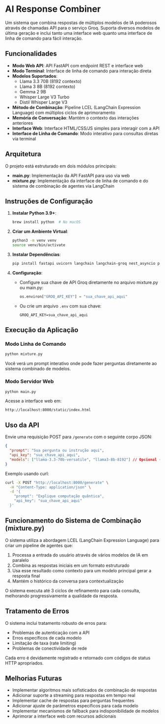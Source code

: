 # AI Response Combiner

Um sistema que combina respostas de múltiplos modelos de IA poderosos através de chamadas API para o serviço Groq. Suporta diversos modelos de última geração e inclui tanto uma interface web quanto uma interface de linha de comando para fácil interação.

## Funcionalidades

- **Modo Web API**: API FastAPI com endpoint REST e interface web
- **Modo Terminal**: Interface de linha de comando para interação direta
- **Modelos Suportados**:
  - Llama 3.3 70B (8192 contexto)
  - Llama 3 8B (8192 contexto)
  - Gemma 2 9B
  - Whisper Large V3 Turbo
  - Distil Whisper Large V3
- **Método de Combinação**: Pipeline LCEL (LangChain Expression Language) com múltiplos ciclos de aprimoramento
- **Memória de Conversação**: Mantém o contexto das interações anteriores
- **Interface Web**: Interface HTML/CSS/JS simples para interagir com a API
- **Interface de Linha de Comando**: Modo interativo para consultas diretas via terminal

## Arquitetura

O projeto está estruturado em dois módulos principais:

- **main.py**: Implementação da API FastAPI para uso via web
- **mixture.py**: Implementação da interface de linha de comando e do sistema de combinação de agentes via LangChain

## Instruções de Configuração

1. **Instalar Python 3.9+**:

   ```bash
   brew install python  # No macOS
   ```

2. **Criar um Ambiente Virtual**:

   ```bash
   python3 -m venv venv
   source venv/bin/activate
   ```

3. **Instalar Dependências**:

   ```bash
   pip install fastapi uvicorn langchain langchain-groq nest_asyncio pydantic
   ```

4. **Configuração**:

   - Configure sua chave de API Groq diretamente no arquivo mixture.py ou main.py:
     ```python
     os.environ["GROQ_API_KEY"] = "sua_chave_api_aqui"
     ```
   - Ou crie um arquivo `.env` com sua chave:
     ```
     GROQ_API_KEY=sua_chave_api_aqui
     ```

## Execução da Aplicação

### Modo Linha de Comando

```bash
python mixture.py
```

Você verá um prompt interativo onde pode fazer perguntas diretamente ao sistema combinado de modelos.

### Modo Servidor Web

```bash
python main.py
```

Acesse a interface web em:

```
http://localhost:8000/static/index.html
```

## Uso da API

Envie uma requisição POST para `/generate` com o seguinte corpo JSON:

```json
{
  "prompt": "Sua pergunta ou instrução aqui",
  "api_key": "sua_chave_api_aqui",
  "models": ["llama-3.3-70b-versatile", "llama3-8b-8192"] // Opcional - usará modelos padrão se não especificado
}
```

Exemplo usando curl:

```bash
curl -X POST "http://localhost:8000/generate" \
  -H "Content-Type: application/json" \
  -d '{
    "prompt": "Explique computação quântica",
    "api_key": "sua_chave_api_aqui"
  }'
```

## Funcionamento do Sistema de Combinação (mixture.py)

O sistema utiliza a abordagem LCEL (LangChain Expression Language) para criar um pipeline de agentes que:

1. Processa a entrada do usuário através de vários modelos de IA em paralelo
2. Combina as respostas iniciais em um formato estruturado
3. Usa esse resultado como contexto para um modelo principal gerar a resposta final
4. Mantém o histórico da conversa para contextualização

O sistema executa até 3 ciclos de refinamento para cada consulta, melhorando progressivamente a qualidade da resposta.

## Tratamento de Erros

O sistema inclui tratamento robusto de erros para:

- Problemas de autenticação com a API
- Erros específicos de cada modelo
- Limitação de taxa (rate limiting)
- Problemas de conectividade de rede

Cada erro é devidamente registrado e retornado com códigos de status HTTP apropriados.

## Melhorias Futuras

- Implementar algoritmos mais sofisticados de combinação de respostas
- Adicionar suporte a streaming para respostas em tempo real
- Implementar cache de respostas para perguntas frequentes
- Adicionar ajuste de parâmetros específicos para cada modelo
- Implementar mecanismos de fallback para indisponibilidade de modelos
- Aprimorar a interface web com recursos adicionais
